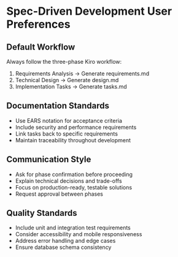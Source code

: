 # Spec-Driven Development User Preferences

## Default Workflow
Always follow the three-phase Kiro workflow:
1. Requirements Analysis → Generate requirements.md
2. Technical Design → Generate design.md  
3. Implementation Tasks → Generate tasks.md

## Documentation Standards
- Use EARS notation for acceptance criteria
- Include security and performance requirements
- Link tasks back to specific requirements
- Maintain traceability throughout development

## Communication Style
- Ask for phase confirmation before proceeding
- Explain technical decisions and trade-offs
- Focus on production-ready, testable solutions
- Request approval between phases

## Quality Standards
- Include unit and integration test requirements
- Consider accessibility and mobile responsiveness
- Address error handling and edge cases
- Ensure database schema consistency
